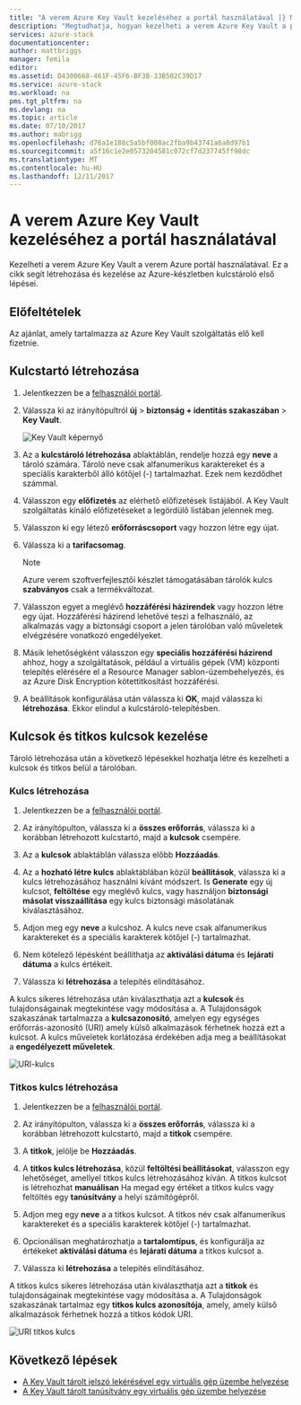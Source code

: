 ```yaml
---
title: "A verem Azure Key Vault kezeléséhez a portál használatával |} Microsoft Docs"
description: "Megtudhatja, hogyan kezelheti a verem Azure Key Vault a portál használatával"
services: azure-stack
documentationcenter: 
author: mattbriggs
manager: femila
editor: 
ms.assetid: D4300668-461F-45F6-BF3B-33B502C39D17
ms.service: azure-stack
ms.workload: na
pms.tgt_pltfrm: na
ms.devlang: na
ms.topic: article
ms.date: 07/10/2017
ms.author: mabrigg
ms.openlocfilehash: d76a1e188c5a5bf008ac2fba9b43741a6a8d97b1
ms.sourcegitcommit: a5f16c1e2e0573204581c072cf7d237745ff98dc
ms.translationtype: MT
ms.contentlocale: hu-HU
ms.lasthandoff: 12/11/2017
---
```

# <a name="manage-key-vault-in-azure-stack-by-using-the-portal"></a>A verem Azure Key Vault kezeléséhez a portál használatával

Kezelheti a verem Azure Key Vault a verem Azure portál használatával. Ez a cikk segít létrehozása és kezelése az Azure-készletben kulcstároló első lépései. 

## <a name="prerequisites"></a>Előfeltételek  

Az ajánlat, amely tartalmazza az Azure Key Vault szolgáltatás elő kell fizetnie.
 
## <a name="create-a-key-vault"></a>Kulcstartó létrehozása 

1. Jelentkezzen be a [felhasználói portál](https://portal.local.azurestack.external).  

2. Válassza ki az irányítópultról **új** > **biztonság + identitás szakaszában** > **Key Vault**.  

    ![Key Vault képernyő](media/azure-stack-kv-manage-portal/image1.png)  

3. Az a **kulcstároló létrehozása** ablaktáblán, rendelje hozzá egy **neve** a tároló számára. Tároló neve csak alfanumerikus karaktereket és a speciális karakterből álló kötőjel (-) tartalmazhat. Ezek nem kezdődhet számmal.  

4. Válasszon egy **előfizetés** az elérhető előfizetések listájából. A Key Vault szolgáltatás kínáló előfizetéseket a legördülő listában jelennek meg.  

5. Válasszon ki egy létező **erőforráscsoport** vagy hozzon létre egy újat.  

6. Válassza ki a **tarifacsomag**.  
    >[!NOTE]
    > Azure verem szoftverfejlesztői készlet támogatásában tárolók kulcs **szabványos** csak a termékváltozat.

7. Válasszon egyet a meglévő **hozzáférési házirendek** vagy hozzon létre egy újat. Hozzáférési házirend lehetővé teszi a felhasználó, az alkalmazás vagy a biztonsági csoport a jelen tárolóban való műveletek elvégzésére vonatkozó engedélyeket.  

8. Másik lehetőségként válasszon egy **speciális hozzáférési házirend** ahhoz, hogy a szolgáltatások, például a virtuális gépek (VM) központi telepítés elérésére el a Resource Manager sablon-üzembehelyezés, és az Azure Disk Encryption kötettitkosítást hozzáférési. 
  
9.  A beállítások konfigurálása után válassza ki **OK**, majd válassza ki **létrehozása**. Ekkor elindul a kulcstároló-telepítésben. 

## <a name="manage-keys-and-secrets"></a>Kulcsok és titkos kulcsok kezelése

Tároló létrehozása után a következő lépésekkel hozhatja létre és kezelheti a kulcsok és titkos belül a tárolóban.

### <a name="create-a-key"></a>Kulcs létrehozása

1. Jelentkezzen be a [felhasználói portál](https://portal.local.azurestack.external).  

2. Az irányítópulton, válassza ki a **összes erőforrás**, válassza ki a korábban létrehozott kulcstartó, majd a **kulcsok** csempére.  

3. Az a **kulcsok** ablaktáblán válassza előbb **Hozzáadás**. 

4. Az a **hozható létre kulcs** ablaktáblában közül **beállítások**, válassza ki a kulcs létrehozásához használni kívánt módszert. Is **Generate** egy új kulcsot, **feltöltése** egy meglévő kulcs, vagy használjon **biztonsági másolat visszaállítása** egy kulcs biztonsági másolatának kiválasztásához.  

5. Adjon meg egy **neve** a kulcshoz. A kulcs neve csak alfanumerikus karaktereket és a speciális karakterek kötőjel (-) tartalmazhat.  

6. Nem kötelező lépésként beállíthatja az **aktiválási dátuma** és **lejárati dátuma** a kulcs értékeit.  

7. Válassza ki **létrehozása** a telepítés elindításához.  

A kulcs sikeres létrehozása után kiválaszthatja azt a **kulcsok** és tulajdonságainak megtekintése vagy módosítása a. A Tulajdonságok szakaszának tartalmazza a **kulcsazonosító**, amelyen egy egységes erőforrás-azonosító (URI) amely külső alkalmazások férhetnek hozzá ezt a kulcsot. A kulcs műveletek korlátozása érdekében adja meg a beállításokat a **engedélyezett műveletek**.

![URI-kulcs](media/azure-stack-kv-manage-portal/image4.png)  

### <a name="create-a-secret"></a>Titkos kulcs létrehozása 

1. Jelentkezzen be a [felhasználói portál](https://portal.local.azurestack.external).  
2. Az irányítópulton, válassza ki a **összes erőforrás**, válassza ki a korábban létrehozott kulcstartó, majd a **titkok** csempére.  

3. A **titkok**, jelölje be **Hozzáadás**.  

4. A **titkos kulcs létrehozása**, közül **feltöltési beállításokat**, válasszon egy lehetőséget, amellyel titkos kulcs létrehozásához kíván. A titkos kulcsot is létrehozhat **manuálisan** Ha megad egy értéket a titkos kulcs vagy feltöltés egy **tanúsítvány** a helyi számítógépről.  

5. Adjon meg egy **neve** a a titkos kulcsot. A titkos név csak alfanumerikus karaktereket és a speciális karakterek kötőjel (-) tartalmazhat.  

6. Opcionálisan meghatározhatja a **tartalomtípus**, és konfigurálja az értékeket **aktiválási dátuma** és **lejárati dátuma** a titkos kulcsot a.  

7. Válassza ki **létrehozása** a telepítés elindításához.  

A titkos kulcs sikeres létrehozása után kiválaszthatja azt a **titkok** és tulajdonságainak megtekintése vagy módosítása a. A Tulajdonságok szakaszának tartalmaz egy **titkos kulcs azonosítója**, amely, amely külső alkalmazások férhetnek hozzá a titkos kódok URI. 

![URI titkos kulcs](media/azure-stack-kv-manage-portal/image5.png) 


## <a name="next-steps"></a>Következő lépések
* [A Key Vault tárolt jelszó lekérésével egy virtuális gép üzembe helyezése](azure-stack-kv-deploy-vm-with-secret.md) 
* [A Key Vault tárolt tanúsítvány egy virtuális gép üzembe helyezése](azure-stack-kv-push-secret-into-vm.md)     


